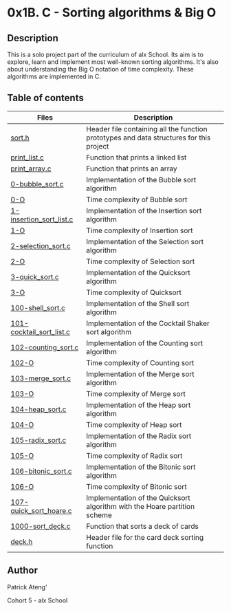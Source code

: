 # 0x1B. C - Sorting algorithms & Big O

## Description
This is a solo project part of the curriculum of alx School.
Its aim is to explore, learn and implement most well-known sorting algorithms.
It's also about understanding the Big O notation of time complexity.
These algorithms are implemented in C.

## Table of contents
Files | Description
----- | -----------
[sort.h](./sort.h) | Header file containing all the function prototypes and data structures for this project
[print_list.c](./print_list.c) | Function that prints a linked list
[print_array.c](./print_array.c) | Function that prints an array
[0-bubble_sort.c](./0-bubble_sort.c) | Implementation of the Bubble sort algorithm
[0-O](./0-O) | Time complexity of Bubble sort
[1-insertion_sort_list.c](./1-insertion_sort_list.c) | Implementation of the Insertion sort algorithm
[1-O](./1-O) | Time complexity of Insertion sort
[2-selection_sort.c](./2-selection_sort.c) | Implementation of the Selection sort algorithm
[2-O](./2-O) | Time complexity of Selection sort
[3-quick_sort.c](./3-quick_sort.c) | Implementation of the Quicksort algorithm
[3-O](./3-O) | Time complexity of Quicksort
[100-shell_sort.c](./100-shell_sort.c) | Implementation of the Shell sort algorithm
[101-cocktail_sort_list.c](./101-cocktail_sort_list.c) | Implementation of the Cocktail Shaker sort algorithm
[102-counting_sort.c](./102-counting_sort.c) | Implementation of the Counting sort algorithm
[102-O](./102-O) | Time complexity of Counting sort
[103-merge_sort.c](./103-merge_sort.c) | Implementation of the Merge sort algorithm
[103-O](./103-O) | Time complexity of Merge sort
[104-heap_sort.c](./104-heap_sort.c) | Implementation of the Heap sort algorithm
[104-O](./104-O) | Time complexity of Heap sort
[105-radix_sort.c](./105-radix_sort.c) | Implementation of the Radix sort algorithm
[105-O](./105-O) | Time complexity of Radix sort
[106-bitonic_sort.c](./106-bitonic_sort.c) | Implementation of the Bitonic sort algorithm
[106-O](./106-O) | Time complexity of Bitonic sort
[107-quick_sort_hoare.c](./107-quick_sort_hoare.c) | Implementation of the Quicksort algorithm with the Hoare partition scheme
[1000-sort_deck.c](./1000-sort_deck.c) | Function that sorts a deck of cards
[deck.h](./deck.h) | Header file for the card deck sorting function


## Author
Patrick Ateng'

Cohort 5 - alx School
